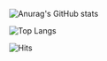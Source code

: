 ![Anurag's GitHub stats](https://github-readme-stats.vercel.app/api?username=mincastle98&show_icons=true&theme=vue)

![Top Langs](https://github-readme-stats.vercel.app/api/top-langs/?username=mincastle98&layout=compact)

![Hits](https://hits.seeyoufarm.com/api/count/incr/badge.svg?url=https%3A%2F%2Fgithub.com%2Fmincastle98&count_bg=%2304C0D7&title_bg=%23606060&icon=macys.svg&icon_color=%23E7E7E7&title=Hits&edge_flat=false)

<!--
**mincastle98/mincastle98** is a ✨ _special_ ✨ repository because its `README.md` (this file) appears on your GitHub profile.

Here are some ideas to get you started:

- 🔭 I’m currently working on ...
- 🌱 I’m currently learning ...
- 👯 I’m looking to collaborate on ...
- 🤔 I’m looking for help with ...
- 💬 Ask me about ...
- 📫 How to reach me: ...
- 😄 Pronouns: ...
- ⚡ Fun fact: ...
-->
